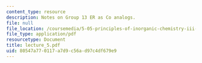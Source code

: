 ```yaml
---
content_type: resource
description: Notes on Group 13 ER as Co analogs.
file: null
file_location: /coursemedia/5-05-principles-of-inorganic-chemistry-iii-spring-2005/80547a770117a7d9c56ad97c4df679e9_lecture_5.pdf
file_type: application/pdf
resourcetype: Document
title: lecture_5.pdf
uid: 80547a77-0117-a7d9-c56a-d97c4df679e9
---
```

